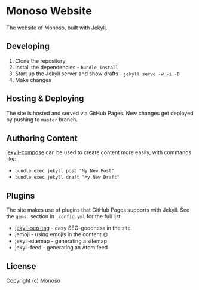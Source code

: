 # Monoso Website

The website of Monoso, built with [Jekyll](http://jekyllrb.com).

## Developing

1. Clone the repository
2. Install the dependencies - `bundle install`
3. Start up the Jekyll server and show drafts - `jekyll serve -w -i -D`
4. Make changes

## Hosting & Deploying

The site is hosted and served via GitHub Pages. New changes get deployed
by pushing to `master` branch.

## Authoring Content

[jekyll-compose](https://github.com/jekyll/jekyll-compose) can be used
to create content more easily, with commands like:

- `bundle exec jekyll post "My New Post"`
- `bundle exec jekyll draft "My New Draft"`

## Plugins

The site makes use of plugins that GitHub Pages supports with Jekyll.
See the `gems:` section in `_config.yml` for the full list.

- [jekyll-seo-tag](https://github.com/jekyll/jekyll-seo-tag) - easy
  SEO-goodness in the site
- jemoji - using emojis in the content :sun_with_face:
- jekyll-sitemap - generating a sitemap
- jekyll-feed - generating an Atom feed

## License

Copyright (c) Monoso 
